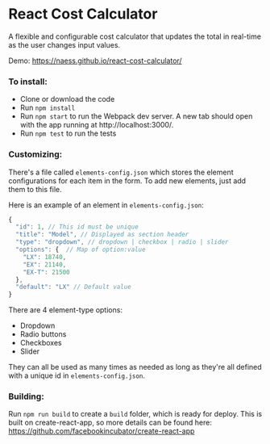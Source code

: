 # React Cost Calculator
A flexible and configurable cost calculator that updates the total in real-time as the user changes input values.

Demo: https://naess.github.io/react-cost-calculator/

### To install:
- Clone or download the code
- Run `npm install`
- Run `npm start` to run the Webpack dev server. A new tab should open with the app running at http://localhost:3000/.
- Run `npm test` to run the tests

### Customizing:
There's a file called `elements-config.json` which stores the element configurations for each item in the form. To add new elements, just add them to this file.

Here is an example of an element in `elements-config.json`:
```javascript
{
  "id": 1, // This id must be unique
  "title": "Model", // Displayed as section header
  "type": "dropdown", // dropdown | checkbox | radio | slider
  "options": {  // Map of option:value
    "LX": 18740,
    "EX": 21140,
    "EX-T": 21500
  },
  "default": "LX" // Default value
}
```

There are 4 element-type options:
- Dropdown
- Radio buttons
- Checkboxes
- Slider

They can all be used as many times as needed as long as they're all defined with a unique id in `elements-config.json`.

### Building:
Run `npm run build` to create a `build` folder, which is ready for deploy. This is built on create-react-app, so more details can be found here: https://github.com/facebookincubator/create-react-app
